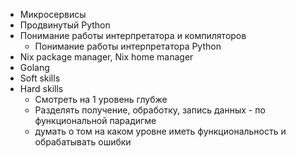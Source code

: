 - Микросервисы
- Продвинутый Python
- Понимание работы интерпретатора и компиляторов
	- Понимание работы интерпретатора Python
- Nix package manager, Nix home manager
- Golang
- Soft skills
- Hard skills
	- Смотреть на 1 уровень глубже
	- Разделять получение, обработку, запись данных - по функциональной парадигме
	- думать о том на каком уровне иметь функциональность и обрабатывать ошибки
